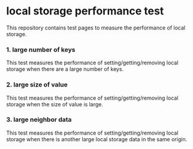 # local storage performance test

This repository contains test pages to measure the performance of local storage.

### 1. large number of keys

This test measures the performance of setting/getting/removing local storage when there are a large number of keys.

### 2. large size of value

This test measures the performance of setting/getting/removing local storage when the size of value is large.

### 3. large neighbor data

This test measures the performance of setting/getting/removing local storage when there is another large local storage data in the same origin.
